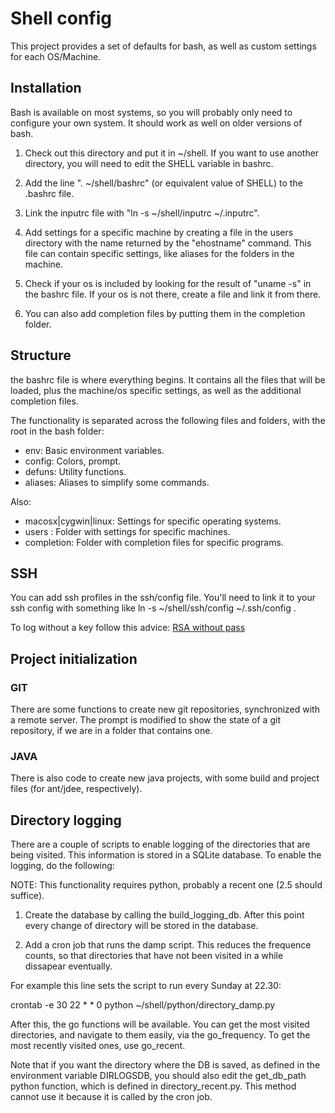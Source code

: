 # Shell config

This project provides a set of defaults for bash, as well as custom
settings for each OS/Machine.

## Installation

Bash is available on most systems, so you will probably only need to
configure your own system. It should work as well on older versions of
bash.

1. Check out this directory and put it in ~/shell. If you want to use
another directory, you will need to edit the SHELL variable in bashrc.

2. Add the line ". ~/shell/bashrc" (or equivalent value of SHELL) to
the .bashrc file.

3. Link the inputrc file with "ln -s ~/shell/inputrc ~/.inputrc".

4. Add settings for a specific machine by creating a file in the users
directory with the name returned by the "ehostname" command. This file
can contain specific settings, like aliases for the folders in the
machine.

5. Check if your os is included by looking for the result of "uname
-s" in the bashrc file. If your os is not there, create a file and
link it from there.

6. You can also add completion files by putting them in the completion
folder.

## Structure

the bashrc file is where everything begins. It contains all the files
that will be loaded, plus the machine/os specific settings, as well as
the additional completion files.

The functionality is separated across the following files and folders,
with the root in the bash folder:

* env: Basic environment variables.
* config: Colors, prompt.
* defuns: Utility functions.
* aliases: Aliases to simplify some commands.

Also:

* macosx|cygwin|linux: Settings for specific operating systems.
* users : Folder with settings for specific machines.
* completion: Folder with completion files for specific programs.

## SSH

You can add ssh profiles in the ssh/config file. You'll need to link
it to your ssh config with something like ln -s ~/shell/ssh/config
~/.ssh/config .

To log without a key follow this advice: [RSA without
pass](http://linuxproblem.org/art_9.html)

## Project initialization

### GIT

There are some functions to create new git repositories, synchronized
with a remote server. The prompt is modified to show the state of a
git repository, if we are in a folder that contains one.

### JAVA

There is also code to create new java projects, with some build and
project files (for ant/jdee, respectively).


## Directory logging

There are a couple of scripts to enable logging of the directories
that are being visited. This information is stored in a SQLite
database. To enable the logging, do the following:

NOTE: This functionality requires python, probably a recent one (2.5
should suffice).

1. Create the database by calling the build_logging_db. After this
point every change of directory will be stored in the database.

2. Add a cron job that runs the damp script. This reduces the
frequence counts, so that directories that have not been visited in a
while dissapear eventually.

For example this line sets the script to run every Sunday at 22.30:

crontab -e 30 22 * * 0 python ~/shell/python/directory_damp.py

After this, the go functions will be available. You can get the most
visited directories, and navigate to them easily, via the
go_frequency. To get the most recently visited ones, use go_recent.

Note that if you want the directory where the DB is saved, as defined
in the environment variable DIRLOGSDB, you should also edit the
get_db_path python function, which is defined in
directory_recent.py. This method cannot use it because it is called by
the cron job.
